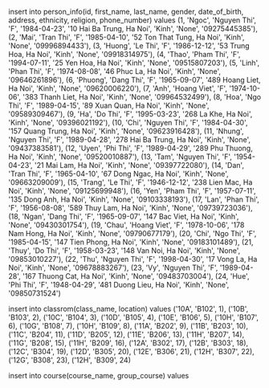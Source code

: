 insert into person_info(id, first_name, last_name, gender, date_of_birth, address, ethnicity, religion, phone_number)
values (1, 'Ngoc', 'Nguyen Thi', 'F', '1984-04-23', '10 Hai Ba Trung, Ha Noi', 'Kinh', 'None', '09275445385'),
       (2, 'Mai', 'Tran Thi', 'F', '1985-04-10', '52 Ton That Tung, Ha Noi', 'Kinh', 'None', '09996894433'),
       (3, 'Huong', 'Le Thi', 'F', '1986-12-12', '53 Trung Hoa, Ha Noi', 'Kinh', 'None', '09918314975'),
       (4, 'Thao', 'Pham Thi', 'F', '1994-07-11', '25 Yen Hoa, Ha Noi', 'Kinh', 'None', '09515807203'),
       (5, 'Linh', 'Phan Thi', 'F', '1974-08-08', '46 Phuc La, Ha Noi', 'Kinh', 'None', '09646261896'),
       (6, 'Phuong', 'Dang Thi', 'F', '1965-09-07', '489 Hoang Liet, Ha Noi', 'Kinh', 'None', '09620006220'),
       (7, 'Anh', 'Hoang Viet', 'F', '1974-10-06', '383 Thanh Liet, Ha Noi', 'Kinh', 'None', '09964532499'),
       (8, 'Hoa', 'Ngo Thi', 'F', '1989-04-15', '89 Xuan Quan, Ha Noi', 'Kinh', 'None', '09589309467'),
       (9, 'Ha', 'Do Thi', 'F', '1995-03-23', '268 La Khe, Ha Noi', 'Kinh', 'None', '09396021192'),
       (10, 'Chi', 'Nguyen Thi', 'F', '1984-04-30', '157 Quang Trung, Ha Noi', 'Kinh', 'None', '09623916428'),
       (11, 'Nhung', 'Nguyen Thi', 'F', '1989-04-28', '278 Hai Ba Trung, Ha Noi', 'Kinh', 'None', '09437383581'),
       (12, 'Uyen', 'Phi Thi', 'F', '1989-04-29', '289 Phu Thuong, Ha Noi', 'Kinh', 'None', '09520010887'),
       (13, 'Tam', 'Nguyen Thi', 'F', '1954-04-23', '21 Mai Lam, Ha Noi', 'Kinh', 'None', '09397722080'),
       (14, 'Dan', 'Tran Thi', 'F', '1965-04-10', '67 Dong Ngac, Ha Noi', 'Kinh', 'None', '09663209009'),
       (15, 'Trang', 'Le Thi', 'F', '1946-12-12', '238 Lien Mac, Ha Noi', 'Kinh', 'None', '09125699948'),
       (16, 'Yen', 'Pham Thi', 'F', '1957-07-11', '135 Dong Anh, Ha Noi', 'Kinh', 'None', '09103338193'),
       (17, 'Lan', 'Phan Thi', 'F', '1956-08-08', '589 Thuy Lam, Ha Noi', 'Kinh', 'None', '09739723036'),
       (18, 'Ngan', 'Dang Thi', 'F', '1965-09-07', '147 Bac Viet, Ha Noi', 'Kinh', 'None', '09430301754'),
       (19, 'Chau', 'Hoang Viet', 'F', '1978-10-06', '178 Nam Hong, Ha Noi', 'Kinh', 'None', '09790677179'),
       (20, 'Chi', 'Ngo Thi', 'F', '1985-04-15', '147 Tien Phong, Ha Noi', 'Kinh', 'None', '09183101489'),
       (21, 'Thuy', 'Do Thi', 'F', '1958-03-23', '148 Van Noi, Ha Noi', 'Kinh', 'None', '09853010227'),
       (22, 'Thu', 'Nguyen Thi', 'F', '1998-04-30', '17 Vong La, Ha Noi', 'Kinh', 'None', '09678883267'),
       (23, 'Vy', 'Nguyen Thi', 'F', '1989-04-28', '167 Thuong Cat, Ha Noi', 'Kinh', 'None', '09483703004'),
       (24, 'Hue', 'Phi Thi', 'F', '1948-04-29', '481 Duong Lieu, Ha Noi', 'Kinh', 'None', '09850731524')



insert into classrom(class_name, location)
values ('10A', 'B102', 1),
       ('10B', 'B103', 2),
       ('10C', 'B104', 3),
       ('10D', 'B105', 4),
       ('10E', 'B106', 5),
       ('10H', 'B107', 6),
       ('10G', 'B108', 7),
       ('10H', 'B109', 8),
       ('11A', 'B202', 9),
       ('11B', 'B203', 10),
       ('11C', 'B204', 11),
       ('11D', 'B205', 12),
       ('11E', 'B206', 13),
       ('11H', 'B207', 14),
       ('11G', 'B208', 15),
       ('11H', 'B209', 16),
       ('12A', 'B302', 17),
       ('12B', 'B303', 18),
       ('12C', 'B304', 19),
       ('12D', 'B305', 20),
       ('12E', 'B306', 21),
       ('12H', 'B307', 22),
       ('12G', 'B308', 23),
       ('12H', 'B309', 24)

insert into course(course_name, group_course)
values

